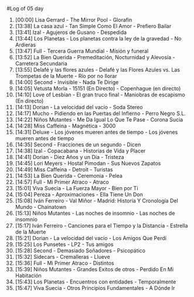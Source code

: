 #Log of 05 day

1. [00:00] Lisa Gerrard - The Mirror Pool - Glorafin
1. [13:38] La casa azul - Tan Simple Como El Amor - Prefiero Bailar
1. [13:41] Izal - Agujeros de Gusano - Despedida
1. [13:44] Los Planetas - Los planetas contra la ley de la gravedad - No Ardieras
1. [13:47] Full - Tercera Guerra Mundial - Misión y funeral
1. [13:52] La Bien Querida - Premeditación, Nocturnidad y Alevosía - Carretera Secundaria
1. [13:55] Delafé y las flores azules - Delafé y las Flores Azules vs. Las Trompetas de la Muerte - Río por no llorar
1. [14:00] Second - Invisible - Nada Te Dirige
1. [14:05] Vetusta Morla - 15151 (En Directo) - Copenhague (en directo)
1. [14:10] Love of Lesbian - El gran truco final - Maniobras de escapismo (En directo)
1. [14:13] Dorian - La velocidad del vacío - Soda Stereo
1. [14:17] Mucho - Pidiendo en las Puertas del Infierno - Perro Negro S.L.
1. [14:22] Niños Mutantes - Me Da Igual Lo Que Te Pase - Corona Sucia
1. [14:28] Miss Caffeina - Magnética - 3000
1. [14:31] Deluxe - Los jóvenes mueren antes de tiempo - Los jóvenes mueren antes de tiempo
1. [14:35] Second - Fracciones de un segundo - Dicen
1. [14:38] Izal - Copacabana - Historias de Vida y Placer
1. [14:41] Dorian - Diez Años y un Día - Tristeza
1. [14:45] Lori Meyers - Hostal Pimodan - Sus Nuevos Zapatos
1. [14:49] Miss Caffeina - Detroit - Turistas
1. [14:53] La Bien Querida - Ceremonia - Pelea
1. [14:57] Full - Mi Primer Atraco - Atraco
1. [15:01] Viva Suecia - La Fuerza Mayor - Bien por Ti
1. [15:04] Pereza - Aproximaciones - Ella Tiene Un Don
1. [15:08] Iván Ferreiro - Val Miñor - Madrid: Historía Y Cronología Del Mundo - Chainatown
1. [15:13] Niños Mutantes - Las noches de insomnio - Las noches de insomnio
1. [15:17] Iván Ferreiro - Canciones para el Tiempo y la Distancia - Estrella de la Muerte
1. [15:21] Dorian - La velocidad del vacío - Los Amigos Que Perdí
1. [15:25] Los Punsetes - LP2 - Tus amigos
1. [15:28] Second - Demasiado Soñadores - Psicopático
1. [15:32] Sidecars - Cremalleras - Llueve
1. [15:36] Full - Mi Primer Atraco - Distintos
1. [15:39] Niños Mutantes - Grandes Exitos de otros - Perdido En Mi Habitación
1. [15:43] Los Planetas - Encuentros con entidades - Temporalmente
1. [15:47] Viva Suecia - Otros Principios Fundamentales - A Dónde Ir
